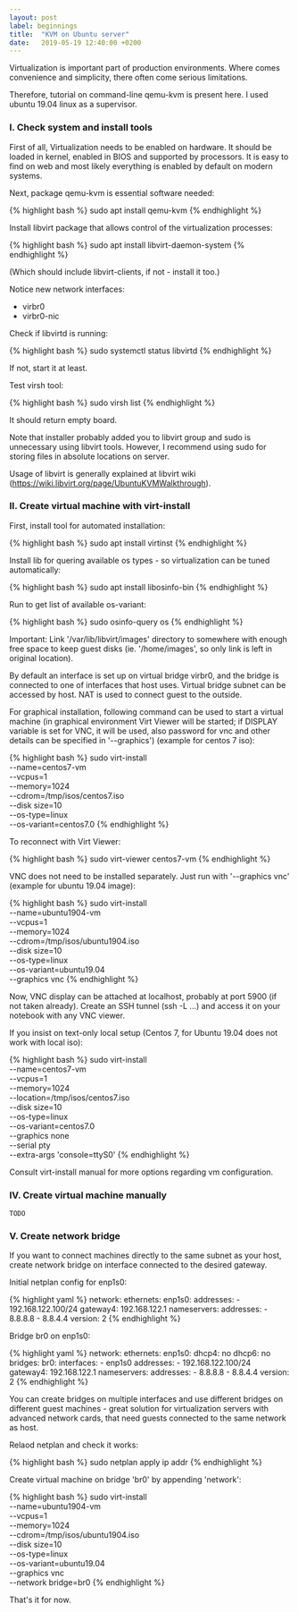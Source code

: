 ```yaml
---
layout: post
label: beginnings
title:  "KVM on Ubuntu server"
date:   2019-05-19 12:40:00 +0200
---
```


Virtualization is important part of production environments. Where comes convenience and simplicity, there often come serious limitations.

Therefore, tutorial on command-line qemu-kvm is present here. I used ubuntu 19.04 linux as a supervisor.

### I. Check system and install tools

First of all, Virtualization needs to be enabled on hardware. It should be loaded in kernel, enabled in BIOS and supported by processors. It is easy to find on web and most likely everything is enabled by default on modern systems.

Next, package qemu-kvm is essential software needed:

{% highlight bash %}
sudo apt install qemu-kvm
{% endhighlight %}

Install libvirt package that allows control of the virtualization processes:

{% highlight bash %}
sudo apt install libvirt-daemon-system
{% endhighlight %}

(Which should include libvirt-clients, if not - install it too.)

Notice new network interfaces:
- virbr0
- virbr0-nic

Check if libvirtd is running:

{% highlight bash %}
sudo systemctl status libvirtd
{% endhighlight %}

If not, start it at least.

Test virsh tool:

{% highlight bash %}
sudo virsh list
{% endhighlight %}

It should return empty board.

Note that installer probably added you to libvirt group and sudo is unnecessary using libvirt tools. However, I recommend using sudo for storing files in absolute locations on server.

Usage of libvirt is generally explained at libvirt wiki (https://wiki.libvirt.org/page/UbuntuKVMWalkthrough).

### II. Create virtual machine with virt-install

First, install tool for automated installation:

{% highlight bash %}
sudo apt install virtinst
{% endhighlight %}

Install lib for quering available os types - so virtualization can be tuned automatically:

{% highlight bash %}
sudo apt install libosinfo-bin
{% endhighlight %}

Run to get list of available os-variant:

{% highlight bash %}
sudo osinfo-query os
{% endhighlight %}

Important: Link '/var/lib/libvirt/images' directory to somewhere with enough free space to keep guest disks (ie. '/home/images', so only link is left in original location).

By default an interface is set up on virtual bridge virbr0, and the bridge is connected to one of interfaces that host uses. Virtual bridge subnet can be accessed by host. NAT is used to connect guest to the outside.

For graphical installation, following command can be used to start a virtual machine (in graphical environment Virt Viewer will be started; if DISPLAY variable is set for VNC, it will be used, also password for vnc and other details can be specified in '--graphics') (example for centos 7 iso):

{% highlight bash %}
sudo virt-install \
--name=centos7-vm \
--vcpus=1 \
--memory=1024 \
--cdrom=/tmp/isos/centos7.iso \
--disk size=10 \
--os-type=linux \
--os-variant=centos7.0
{% endhighlight %}

To reconnect with Virt Viewer:

{% highlight bash %}
sudo virt-viewer centos7-vm
{% endhighlight %}

VNC does not need to be installed separately. Just run with '--graphics vnc' (example for ubuntu 19.04 image):

{% highlight bash %}
sudo virt-install \
--name=ubuntu1904-vm \
--vcpus=1 \
--memory=1024 \
--cdrom=/tmp/isos/ubuntu1904.iso \
--disk size=10 \
--os-type=linux \
--os-variant=ubuntu19.04 \
--graphics vnc
{% endhighlight %}

Now, VNC display can be attached at localhost, probably at port 5900 (if not taken already). Create an SSH tunnel (ssh -L ...) and access it on your notebook with any VNC viewer.

If you insist on text-only local setup (Centos 7, for Ubuntu 19.04 does not work with local iso):

{% highlight bash %}
sudo virt-install \
--name=centos7-vm \
--vcpus=1 \
--memory=1024 \
--location=/tmp/isos/centos7.iso \
--disk size=10 \
--os-type=linux \
--os-variant=centos7.0 \
--graphics none \
--serial pty \
--extra-args 'console=ttyS0'
{% endhighlight %}

Consult virt-install manual for more options regarding vm configuration.

### IV. Create virtual machine manually

```
TODO
```

### V. Create network bridge

If you want to connect machines directly to the same subnet as your host, create network bridge on interface connected to the desired gateway.

Initial netplan config for enp1s0:

{% highlight yaml %}
network:
  ethernets:
    enp1s0:
      addresses:
      - 192.168.122.100/24
      gateway4: 192.168.122.1
      nameservers:
        addresses:
        - 8.8.8.8
        - 8.8.4.4
  version: 2
{% endhighlight %}

Bridge br0 on enp1s0:

{% highlight yaml %}
network:
  ethernets:
    enp1s0:
      dhcp4: no
      dhcp6: no
  bridges:
    br0:
      interfaces:
      - enp1s0
      addresses:
      - 192.168.122.100/24
      gateway4: 192.168.122.1
      nameservers:
        addresses:
        - 8.8.8.8
        - 8.8.4.4
  version: 2
{% endhighlight %}

You can create bridges on multiple interfaces and use different bridges on different guest machines - great solution for virtualization servers with advanced network cards, that need guests connected to the same network as host.

Relaod netplan and check it works:

{% highlight bash %}
sudo netplan apply
ip addr
{% endhighlight %}

Create virtual machine on bridge 'br0' by appending 'network':

{% highlight bash %}
sudo virt-install \
--name=ubuntu1904-vm \
--vcpus=1 \
--memory=1024 \
--cdrom=/tmp/isos/ubuntu1904.iso \
--disk size=10 \
--os-type=linux \
--os-variant=ubuntu19.04 \
--graphics vnc \
--network bridge=br0
{% endhighlight %}

That's it for now.

